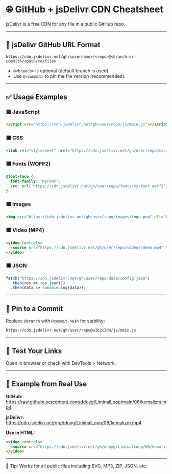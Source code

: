 # 🌐 GitHub + jsDelivr CDN Cheatsheet

jsDelivr is a free CDN for any file in a public GitHub repo.

---

## 🔧 jsDelivr GitHub URL Format

```
https://cdn.jsdelivr.net/gh/<username>/<repo>@<branch-or-commit>/<path/to/file>
```

- `@<branch>` is optional (default branch is used).
- Use `@<commit>` to pin the file version (recommended).

---

## ✅ Usage Examples

### 🟨 JavaScript
```html
<script src="https://cdn.jsdelivr.net/gh/user/repo/js/main.js"></script>
```

### 🟦 CSS
```html
<link rel="stylesheet" href="https://cdn.jsdelivr.net/gh/user/repo/css/style.css">
```

### 🟪 Fonts (WOFF2)
```css
@font-face {
  font-family: 'MyFont';
  src: url('https://cdn.jsdelivr.net/gh/user/repo/fonts/my-font.woff2') format('woff2');
}
```

### 🟥 Images
```html
<img src="https://cdn.jsdelivr.net/gh/user/repo/images/logo.png" alt="Logo">
```

### 🟩 Video (MP4)
```html
<video controls>
  <source src="https://cdn.jsdelivr.net/gh/user/repo/videos/demo.mp4" type="video/mp4">
</video>
```

### 🟫 JSON
```js
fetch("https://cdn.jsdelivr.net/gh/user/repo/data/config.json")
  .then(res => res.json())
  .then(data => console.log(data));
```

---

## 📌 Pin to a Commit
Replace `@branch` with `@commit-hash` for stability:

```
https://cdn.jsdelivr.net/gh/user/repo@a1b2c3d4/js/main.js
```

---

## 🧪 Test Your Links
Open in browser or check with DevTools > Network.

---

## 🔗 Example from Real Use

**GitHub:**  
https://raw.githubusercontent.com/dduyg/LiminalLoop/main/06/kemalizm.mp4

**jsDelivr:**  
https://cdn.jsdelivr.net/gh/dduyg/LiminalLoop/06/kemalizm.mp4

**Use in HTML:**  
```html
<video controls>
  <source src="https://cdn.jsdelivr.net/gh/dduyg/LiminalLoop/06/kemalizm.mp4" type="video/mp4">
</video>
```

---

🧠 Tip: Works for all public files including SVG, MP3, ZIP, JSON, etc.